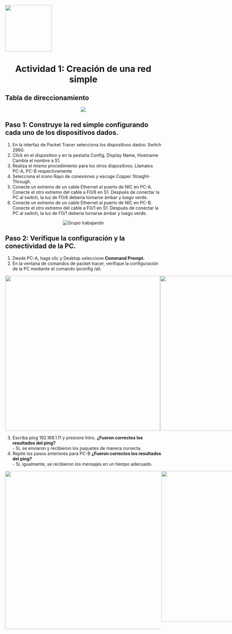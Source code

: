 <p align="left">
  <img src="https://semanadelcannabis.cayetano.edu.pe/assets/img/logo-upch.png" width="150">
  <h1 align="center">Actividad 1: Creación de una red simple</h1>
</p>

## Tabla de direccionamiento

<p align= "center">
  <img src="https://github.com/EdwinJaraOFC/CDRGrupo5/assets/150296803/5113ce59-074a-41af-ab72-f77504316a8a">
</p>

## Paso 1: Construye la red simple configurando cada uno de los dispositivos dados.
1. En la interfaz de Packet Tracer selecciona los dispositivos dados: Switch 2960.
2. Click en el dispositivo y en la pestaña Config, Display Name, Hostname Cambia el nombre a S1.
3. Realiza el mismo procedimiento para los otros dispositivos. Llamalos PC-A, PC-B respectivamente
4. Selecciona el ícono Rayo de conexiones y escoge Copper Straight-Through.
5. Conecte un extremo de un cable Ethernet al puerto de NIC en PC-A. Conecte el otro extremo del cable a F0/6 en S1. Después de conectar la PC al switch, la luz de F0/6 debería tornarse ámbar y luego verde.
6. Conecte un extremo de un cable Ethernet al puerto de NIC en PC-B. Conecte el otro extremo del cable a F0/1 en S1. Después de conectar la PC al switch, la luz de F0/1 debería tornarse ámbar y luego verde.

<p align= "center">
  <img src="https://github.com/EdwinJaraOFC/CDRGrupo5/assets/150296803/bb6b0c33-0db4-4149-afbb-e82ca78e8524" alt="Grupo trabajando" />
</p>

## Paso 2: Verifique la configuración y la conectividad de la PC.

1. Desde PC-A, haga clic y Desktop seleccione **Command Prompt.**
2. En la ventana de comandos de packet tracer, verifique la configuración de la PC mediante el comando ipconfig /all.

<div align="center"; style="display: flex; justify-content: space-between;">
  <img src="https://github.com/EdwinJaraOFC/CDRPersonal/assets/150296803/cc8c24e7-76cd-4475-92f2-ce675635f3ab" width="500px">
  <img src="https://github.com/EdwinJaraOFC/CDRPersonal/assets/150296803/24319b4a-fa2f-4a47-a0a6-3a694219498a" width="500px">
</div>

3. Escriba ping 192.168.1.11 y presione Intro. **¿Fueron correctos los resultados del ping?** <br>- Sí, se enviaron y recibieron los paquetes de manera correcta.
4. Repite los pasos anteriores para PC-B **¿Fueron correctos los resultados del ping?** <br>- Sí, igualmente, se recibieron los mensajes en un tiempo adecuado.

<div align="center"; style="display: flex; justify-content: space-between;">
  <img src="https://github.com/EdwinJaraOFC/CDRPersonal/assets/150296803/36a03460-f419-4d66-aaf0-f5db797fbaf0" width="510px">
  <img src="https://github.com/EdwinJaraOFC/CDRPersonal/assets/150296803/ddb474f0-2486-4d3b-9d06-1979c6edffef" width="486px">
</div>
